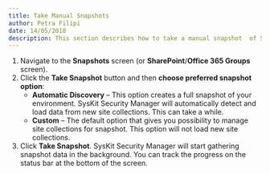 ```yaml
---  
title: Take Manual Snapshots
author: Petra Filipi 
date: 14/05/2018 
description: This section describes how to take a manual snapshot  of SharePoint Online or On-Premise site collections.
---
```


1. Navigate to the __Snapshots__  screen (or __SharePoint__/__Office 365 Groups__ screen).
2. Click the __Take Snapshot__ button and then __choose preferred snapshot option__:
    * __Automatic Discovery__ – This option creates a full snapshot of your environment. SysKit Security Manager will automatically detect and load data from new site collections. This can take a while.
    * __Custom__ – The default option that gives you possibility to manage site collections for snapshot. This option will not load new site collections. 
3.	Click __Take Snapshot__. SysKit Security Manager will start gathering snapshot data in the background. You can track the progress on the status bar at the bottom of the screen.



